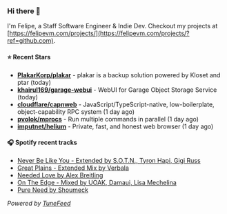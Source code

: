 ### Hi there 👋

I'm Felipe, a Staff Software Engineer & Indie Dev. Checkout my projects at [https://felipevm.com/projects/](https://felipevm.com/projects/?ref=github.com).

#### ⭐ Recent Stars
- **[PlakarKorp/plakar](https://github.com/PlakarKorp/plakar)** - plakar is a backup solution powered by Kloset and ptar (today)
- **[khairul169/garage-webui](https://github.com/khairul169/garage-webui)** - WebUI for Garage Object Storage Service (today)
- **[cloudflare/capnweb](https://github.com/cloudflare/capnweb)** - JavaScript/TypeScript-native, low-boilerplate, object-capability RPC system (1 day ago)
- **[pvolok/mprocs](https://github.com/pvolok/mprocs)** - Run multiple commands in parallel (1 day ago)
- **[imputnet/helium](https://github.com/imputnet/helium)** - Private, fast, and honest web browser (1 day ago)

#### 🎧 Spotify recent tracks
- [Never Be Like You - Extended by S.O.T.N., Tyron Hapi, Gigi Russ](https://open.spotify.com/track/3zlKkRNuM0j9uyleqP9W7w)
- [Great Plains - Extended Mix by Verbala](https://open.spotify.com/track/5DEUfuTjU2CuvBS7GHTeg6)
- [Needed Love by Alex Breitling](https://open.spotify.com/track/4FRhRoWBfxlI6uzI1ji3qx)
- [On The Edge - Mixed by UOAK, Damaui, Lisa Mechelina](https://open.spotify.com/track/5ZYVWYHAIFOwyEYVw8buOZ)
- [Pure Need by Shoumeck](https://open.spotify.com/track/1AbS99slZu8EUkkjYW82tv)

_Powered by [TuneFeed](https://tunefeed.app?ref=github.com)_
